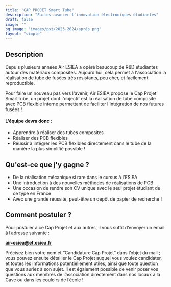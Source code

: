 ```yaml
---
title: "CAP PROJET Smart Tube"
description: "Faites avancer l'innovation électroniques étudiantes"
draft: false
image: ""
bg_image: "images/pst/2023-2024/après.png"
layout: "simple"
---
```


## Description
Depuis plusieurs années Air ESIEA a opéré beaucoup de R&D étudiantes autour des matériaux composites. Aujourd'hui, cela permet à l'association la réalisation de tube de fusées très résistants, peu cher, et facilement reproductible.

Pour faire un nouveau pas vers l'avenir, Air ESIEA propose le Cap Projet SmartTube, un projet dont l'objectif est la réalisation de tube composite avec PCB flexible interne permettant de faciliter l'intégration de nos futures fusées !

#### L'équipe devra donc :
- Apprendre à réaliser des tubes composites
- Réaliser des PCB flexibles
- Réussir à intégrer les PCB flexibles directement dans le tube de la manière la plus simplifié possible !

## Qu'est-ce que j'y gagne ?
- De la réalisation mécanique si rare dans le cursus à l'ESIEA
- Une introduction à des nouvelles méthodes de réalisations de PCB
- Une occasion de rendre son CV unique avec le seul projet étudiant de ce type en France
- Avec une grande réussite, peut-être un dépôt de papier de recherche ! 

## Comment postuler ? 
Pour postuler à ce Cap Projet et aux autres, il vous suffit d’envoyer un email à l’adresse suivante :

**air-esiea@et.esiea.fr**

Précisez bien votre nom et “Candidature Cap Projet” dans l’objet du mail ; vous pouvez ensuite détailler le Cap Projet auquel vous voulez candidater, et toutes les informations potentiellement utiles, ainsi que toute question que vous auriez à son sujet.
Il est également possible de venir poser vos questions aux membres de l’association directement dans nos locaux à la Cave ou dans les couloirs de l’école !